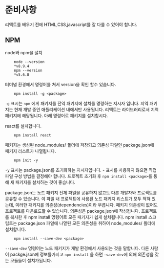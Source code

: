 # 준비사항
리액트를 배우기 전에 HTML,CSS,javascript를 잘 다룰 수 있어야 합니다.

## NPM

node와 npm을 설치

```{.bash}
    node --version
    *v8.9.4
    npm --version
    *v5.6.0
```
터미널 환경에서 명령어를 쳐서 version을 확인 할수 있습니다.

```{.bash}
    npm install -g <package>
```
`-g` 표시는 `npm` 에게 패키지를 전역 패키지에 설치를 명령하는 지시자 입니다. 지역 패키지는 현재 개발 중인 애플리케이션 내에서만 사용됩니다. 리액트는 라이브러리로서 지역 패키지에 해당됩니다. 아래 명령어로 패키지를 설치합시다.

react를 설치합니다.

```{.bash}
    npm install react
```

패키지는 생성된 node_modules/ 폴더에 저장되고 의존성 파일인 package.json에 패키지 리스트가 나열됩니다.

```{.bash}
    npm init -y
```
`-y` 표시는 package.json를 초기화하는 지시자입니다. - 표시를 사용하지 않으면 직접 파일 구성 방법을 결정해야 합니다. 프로젝트 초기화 후 `npm install <package>`를 통해 새 패키지를 설치하는 것이 좋습니다.

package.json는 노드 패키지 전체 파일을 공유하지 않고도 다른 개발자와 프로젝트를 공유할 수 있습니다. 이 파일 내 프로젝트에 사용된 노드 패키지 리스트가 모두 적혀 있는데, 이러한 패키지를 의존성(dependencies)이라 부릅니다. 패키지 의존성이 없어도 프로젝트를 다운로드할 수 있습니다. 의존성은 package.json에 작성됩니다. 프로젝트를 복사한 후 npm install 명령어로 모든 패키지가 쉽게 설치됩니다. npm install 스크립트는 package.json 파일에 나열된 모든 의존성을 취하여 node_modules/ 폴더에 설치합니다.

```{.bash}
    npm install --save-dev <package>
```

`--save-dev` 명령어는 노드 패키지가 개발 환경에서 사용되는 것을 말합니다.  다른 사람이 packge.json에 정보를가지고 `npm install` 을 하면 `—save-dev`에 의해 의존성을 갖는 모듈들이 설치가됩니다.